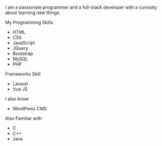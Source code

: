 I am a passionate programmer and a full-stack developer with a curiosity about learning new things.
 
My Programming Skills
* HTML
* CSS
* JavaScript
* JQuery
* Bootstrap
* MySQL
* PHP

Frameworks Skill
* Laravel
* Vue JS

I also know
 
* WordPress CMS
 
Also Familiar with
* C
* C++
* Java
 


 
 
 

